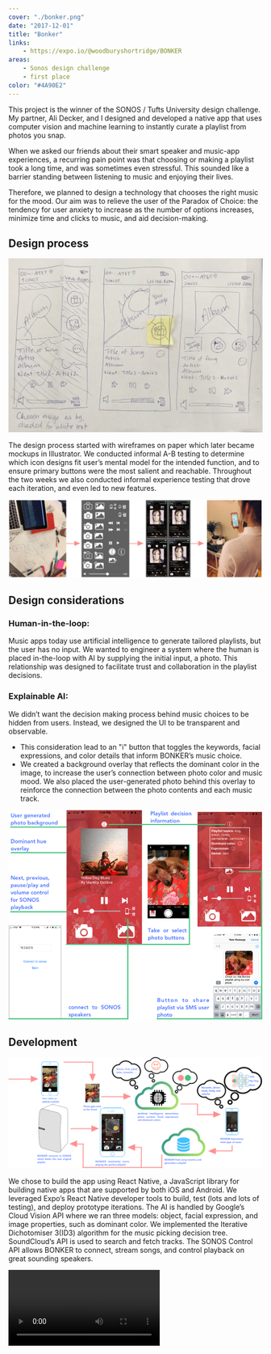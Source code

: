 ```yaml
---
cover: "./bonker.png"
date: "2017-12-01"
title: "Bonker"
links:
    - https://expo.io/@woodburyshortridge/BONKER
areas:
    - Sonos design challenge
    - first place
color: "#4A90E2"
---
```

This project is the winner of the SONOS / Tufts University design challenge. My partner, Ali Decker, and I designed and developed a native app that uses computer vision and machine learning to instantly curate a playlist from photos you snap.

When we asked our friends about their smart speaker and music-app experiences, a recurring pain point was that choosing or making a playlist took a long time, and was sometimes even stressful. This sounded like a barrier standing between listening to music and enjoying their lives.

Therefore, we planned to design a technology that chooses the right music for the mood. Our aim was to relieve the user of the Paradox of Choice: the tendency for user anxiety to increase as the number of options increases, minimize time and clicks to music, and aid decision-making.

## Design process

![](./bonker-sketch.jpg)

The design process started with wireframes on paper which later became mockups in Illustrator. We conducted informal A-B testing to determine which icon designs fit user’s mental model for the intended function, and to ensure primary buttons were the most salient and reachable. Throughout the two weeks we also conducted informal experience testing that drove each iteration, and even led to new features.

![](./bonker-design.png)

## Design considerations

### Human-in-the-loop:

Music apps today use artificial intelligence to generate tailored playlists, but the user has no input. We wanted to engineer a system where the human is placed in-the-loop with AI by supplying the initial input, a photo. This relationship was designed to facilitate trust and collaboration in the playlist decisions.

### Explainable AI:

We didn’t want the decision making process behind music choices to be hidden from users. Instead, we designed the UI to be transparent and observable.

- This consideration lead to an "i" button that toggles the keywords, facial expressions, and color details that inform BONKER’s music choice.
- We created a background overlay that reflects the dominant color in the image, to increase the user’s connection between photo color and music mood. We also placed the user-generated photo behind this overlay to reinforce the connection between the photo contents and each music track.

![](./bonker-flow.png)

## Development

![](./bonker-tech.png)

We chose to build the app using React Native, a JavaScript library for building native apps that are supported by both iOS and Android. We leveraged Expo’s React Native developer tools to build, test (lots and lots of testing), and deploy prototype iterations. The AI is handled by Google’s Cloud Vision API where we ran three models: object, facial expression, and image properties, such as dominant color. We implemented the Iterative Dichotomiser 3(ID3) algorithm for the music picking decision tree. SoundCloud’s API is used to search and fetch tracks. The SONOS Control API allows BONKER to connect, stream songs, and control playback on great sounding speakers.

<video controls>
  <source src="https://woodburyshortridge.github.io/img/bonkervid.mov" type="video/mp4">
Your browser does not support the video tag.
</video>